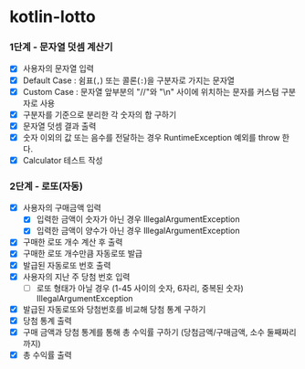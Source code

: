 # kotlin-lotto

### 1단계 - 문자열 덧셈 계산기

- [x] 사용자의 문자열 입력
- [x] Default Case : 쉼표(`,`) 또는 콜론(`:`)을 구분자로 가지는 문자열
- [x] Custom Case : 문자열 앞부분의 "//"와 "\n" 사이에 위치하는 문자를 커스텀 구분자로 사용
- [x] 구분자를 기준으로 분리한 각 숫자의 합 구하기
- [x] 문자열 덧셈 결과 출력
- [x] 숫자 이외의 값 또는 음수를 전달하는 경우 RuntimeException 예외를 throw 한다.
- [x] Calculator 테스트 작성

### 2단계 - 로또(자동)
- [x] 사용자의 구매금액 입력
  - [x] 입력한 금액이 숫자가 아닌 경우 IllegalArgumentException
  - [x] 입력한 금액이 양수가 아닌 경우 IllegalArgumentException
- [x] 구매한 로또 개수 계산 후 출력
- [x] 구매한 로또 개수만큼 자동로또 발급
- [x] 발급된 자동로또 번호 출력
- [x] 사용자의 지난 주 당첨 번호 입력
  - [ ] 로또 형태가 아닐 경우 (1-45 사이의 숫자, 6자리, 중복된 숫자) IllegalArgumentException
- [x] 발급된 자동로또와 당첨번호를 비교해 당첨 통계 구하기
- [x] 당첨 통계 출력
- [x] 구매 금액과 당첨 통계를 통해 총 수익률 구하기 (당첨금액/구매금액, 소수 둘째짜리까지)
- [x] 총 수익률 출력
